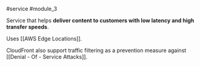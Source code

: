 #service #module_3

Service that helps **deliver content to customers with low latency and high transfer speeds**.

Uses [[AWS Edge Locations]].

CloudFront also support traffic filtering as a prevention measure against [[Denial - Of - Service Attacks]].
